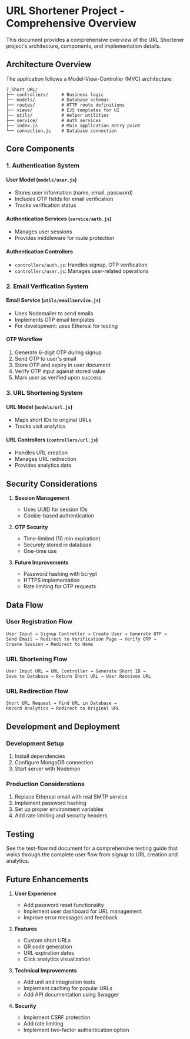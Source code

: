 # URL Shortener Project - Comprehensive Overview

This document provides a comprehensive overview of the URL Shortener project's architecture, components, and implementation details.

## Architecture Overview

The application follows a Model-View-Controller (MVC) architecture:

```
7_Short_URL/
├── controllers/     # Business logic
├── models/          # Database schemas
├── routes/          # HTTP route definitions
├── views/           # EJS templates for UI
├── utils/           # Helper utilities
├── service/         # Auth services
├── index.js         # Main application entry point
└── connection.js    # Database connection
```

## Core Components

### 1. Authentication System

#### User Model (`models/user.js`)
- Stores user information (name, email, password)
- Includes OTP fields for email verification
- Tracks verification status

#### Authentication Services (`service/auth.js`)
- Manages user sessions
- Provides middleware for route protection

#### Authentication Controllers
- `controllers/auth.js`: Handles signup, OTP verification
- `controllers/user.js`: Manages user-related operations

### 2. Email Verification System

#### Email Service (`utils/emailService.js`)
- Uses Nodemailer to send emails
- Implements OTP email templates
- For development: uses Ethereal for testing

#### OTP Workflow
1. Generate 6-digit OTP during signup
2. Send OTP to user's email
3. Store OTP and expiry in user document
4. Verify OTP input against stored value
5. Mark user as verified upon success

### 3. URL Shortening System

#### URL Model (`models/url.js`)
- Maps short IDs to original URLs
- Tracks visit analytics

#### URL Controllers (`controllers/url.js`)
- Handles URL creation
- Manages URL redirection
- Provides analytics data

## Security Considerations

1. **Session Management**
   - Uses UUID for session IDs
   - Cookie-based authentication

2. **OTP Security**
   - Time-limited (10 min expiration)
   - Securely stored in database
   - One-time use

3. **Future Improvements**
   - Password hashing with bcrypt
   - HTTPS implementation
   - Rate limiting for OTP requests

## Data Flow

### User Registration Flow
```
User Input → Signup Controller → Create User → Generate OTP → 
Send Email → Redirect to Verification Page → Verify OTP → 
Create Session → Redirect to Home
```

### URL Shortening Flow
```
User Input URL → URL Controller → Generate Short ID → 
Save to Database → Return Short URL → User Receives URL
```

### URL Redirection Flow
```
Short URL Request → Find URL in Database → 
Record Analytics → Redirect to Original URL
```

## Development and Deployment

### Development Setup
1. Install dependencies
2. Configure MongoDB connection
3. Start server with Nodemon

### Production Considerations
1. Replace Ethereal email with real SMTP service
2. Implement password hashing
3. Set up proper environment variables
4. Add rate limiting and security headers

## Testing

See the test-flow.md document for a comprehensive testing guide that walks through the complete user flow from signup to URL creation and analytics.

## Future Enhancements

1. **User Experience**
   - Add password reset functionality
   - Implement user dashboard for URL management
   - Improve error messages and feedback

2. **Features**
   - Custom short URLs
   - QR code generation
   - URL expiration dates
   - Click analytics visualization

3. **Technical Improvements**
   - Add unit and integration tests
   - Implement caching for popular URLs
   - Add API documentation using Swagger

4. **Security**
   - Implement CSRF protection
   - Add rate limiting
   - Implement two-factor authentication option
